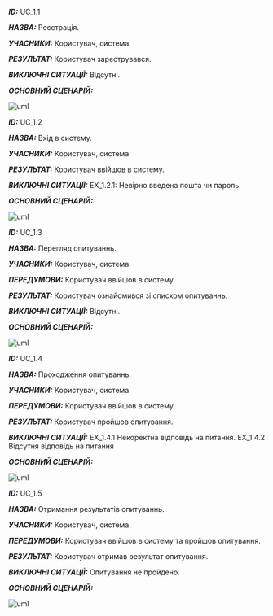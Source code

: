 ***ID:*** UC_1.1
    
***НАЗВА:*** Реєстрація.
    
***УЧАСНИКИ:*** Користувач, система

***РЕЗУЛЬТАТ:*** Користувач зарєструвався.

***ВИКЛЮЧНІ СИТУАЦІЇ:*** Відсутні.

***ОСНОВНИЙ СЦЕНАРІЙ:***

![uml](http://www.plantuml.com/plantuml/png/hL51IiKm4Dtd5A77Q3S5Z-0914K4hKNRNHRQe6w4Rae4GRn220Qas7g5zsxaZAv4-rUVGERDJDxB6wQ-xewkklxYt3WyO-KDtddBWHu9aG_EVFTDYHT91srY5ZHP2GjMV6AcjyNXsMbZ-xQeZ3luKK361w8JvYkoo6Oah7X3LkQVVn0j5hcqfbq6ILLPcPoqB2Zode5FrPRNyh_oBmbwJX8V9HjtUcMGnwFEcUHaDOw5mGg82lO-A1Blb4TVRQ_YiZNrINCiw_e2)



***ID:*** UC_1.2
    
***НАЗВА:*** Вхід в систему.
    
***УЧАСНИКИ:*** Користувач, система

***РЕЗУЛЬТАТ:*** Користувач ввійшов в систему.

***ВИКЛЮЧНІ СИТУАЦІЇ:*** EX_1.2.1: Невірно введена пошта чи пароль.

***ОСНОВНИЙ СЦЕНАРІЙ:***

![uml](http://www.plantuml.com/plantuml/png/XL6rUKCn4EurXJxNuIxC2uIhC3CeLPYPcMa0CzjwA_otKUwiBlXGElf1DNEcPzRCJuohHTp3qYeIj4Rhj84G0hIpg79vLOOdtgvB4YbUNMh-PM7X8KKRsjSyCZIiHoPzvJpcpOr051a45bqh8f0cseH0PBY58sawqGZnRH7XoC14pyXuFY-uDw3XSSSgB5STb_z6hWpdhXq93XzgMkDj0aatwzkWm_9_XU038Rf6Kaf-LlE2AArA4QtIYVIp0iv6-CtIjHQbiYXNarDcGC-oCQPCI5Xaa41QK7LZHrTnGKb1CO-x51BIPPqqUBaDq_ecU9iE9Ogmf3tHH9jq_QT1SsPgMgcQWSb-Fk9F)

***ID:*** UC_1.3
    
***НАЗВА:*** Перегляд опитуваннь.
    
***УЧАСНИКИ:*** Користувач, система

***ПЕРЕДУМОВИ:*** Користувач ввійшов в систему.

***РЕЗУЛЬТАТ:*** Користувач ознайомився зі списком опитуваннь.

***ВИКЛЮЧНІ СИТУАЦІЇ:*** Відсутні.

***ОСНОВНИЙ СЦЕНАРІЙ:*** 

![uml](http://www.plantuml.com/plantuml/png/VT211i9G50PW0EvJN7kC1dkLAA0gjO2XDWGHP8YmDvXfcQkTlS9_tgX_TmQcmBtd_FT-XnCTula-FgvN9i43eYSqUjPKCrGezP8OdviPdYpJFeJZxMvvj11qS9hP00Kw7mgSzUrcHD3gDGZ95mED6X-KoK3YDMAJqMJf_LEjeLQEduM5qzoYqfoiS8fuZwskp_r3lD6Ydc3aRk7l5MntnaJBpO9x-W80)

***ID:*** UC_1.4
    
***НАЗВА:*** Проходження опитуваннь.
    
***УЧАСНИКИ:*** Користувач, система

***ПЕРЕДУМОВИ:*** Користувач ввійшов в систему.

***РЕЗУЛЬТАТ:*** Користувач пройшов опитування.

***ВИКЛЮЧНІ СИТУАЦІЇ:*** EX_1.4.1 Некоректна відповідь на питання. EX_1.4.2 Відсутня відповідь на питання

***ОСНОВНИЙ СЦЕНАРІЙ:***

![uml](http://www.plantuml.com/plantuml/png/XL6rUOGn3EqzXRvhmz24UOTKOMQimipCd4nmp3-iyBHHP3kCZMtH0wjsSgfzOcfwU4ZDuXeUBoB5IxpCAuWWn1kpojHLEUuaNDP5PEHrIdAvyE0ZmoiKm8DCUaZh5ZBfr2i8N3u8L0ZyauL670v2inOIiLUmRzG2owicxSWJIJud8VTX9NXmoB9e1k7OhVZDGJbEBKc4puNFXsTV0YYJeSym1nN_Uxr0IB3ZlCYRIFte-7VF5mYRoND4VnNrmsSWLA56HgUwQQA_js-gdCo0WnIoMY8rDRSMvPVc5-M-lefbRwDZIjLsZtJ9Sfy1)

***ID:*** UC_1.5
    
***НАЗВА:*** Отримання результатів опитуваннь.
    
***УЧАСНИКИ:*** Користувач, система

***ПЕРЕДУМОВИ:*** Користувач ввійшов в систему та пройшов опитування.

***РЕЗУЛЬТАТ:*** Користувач отримав результат опитування.

***ВИКЛЮЧНІ СИТУАЦІЇ:*** Опитування не пройдено.

***ОСНОВНИЙ СЦЕНАРІЙ:***

![uml](http://www.plantuml.com/plantuml/png/ZL0zpe904Ett51iEy1q06gxo9ThvOnGx2cGB6nCQGs6YYJSWH291mIkykP4FDiOOCB7QcNdpVdRyLV2_3DRJYGfnG2CHIjb8B0OvCjc6giELYoFRk0LHiTfhFZKQF529qGvEv92BkrtJR0fSANEJ7GSSEdyUFSvMdo0tG-f-33JrYewQIogH9AqHIrm8DBQIbDxzfCYylbgDZ5J67SYZk_JbIu6xjII3qc8O_SjvtFVFnVpku_6kyuNonxCHR_y4)


